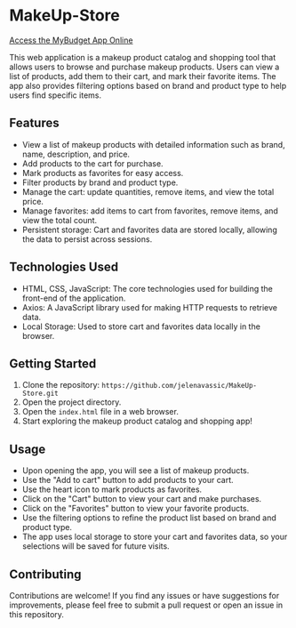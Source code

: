 # MakeUp-Store

[Access the MyBudget App Online](https://jelenavassic.github.io/MakeUp-Store/)


This web application is a makeup product catalog and shopping tool that allows users to browse and purchase makeup products. Users can view a list of products, add them to their cart, and mark their favorite items. The app also provides filtering options based on brand and product type to help users find specific items.

## Features

- View a list of makeup products with detailed information such as brand, name, description, and price.
- Add products to the cart for purchase.
- Mark products as favorites for easy access.
- Filter products by brand and product type.
- Manage the cart: update quantities, remove items, and view the total price.
- Manage favorites: add items to cart from favorites, remove items, and view the total count.
- Persistent storage: Cart and favorites data are stored locally, allowing the data to persist across sessions.

## Technologies Used

- HTML, CSS, JavaScript: The core technologies used for building the front-end of the application.
- Axios: A JavaScript library used for making HTTP requests to retrieve data.
- Local Storage: Used to store cart and favorites data locally in the browser.

## Getting Started

1. Clone the repository: `https://github.com/jelenavassic/MakeUp-Store.git`
2. Open the project directory.
3. Open the `index.html` file in a web browser.
4. Start exploring the makeup product catalog and shopping app!

## Usage

- Upon opening the app, you will see a list of makeup products.
- Use the "Add to cart" button to add products to your cart.
- Use the heart icon to mark products as favorites.
- Click on the "Cart" button to view your cart and make purchases.
- Click on the "Favorites" button to view your favorite products.
- Use the filtering options to refine the product list based on brand and product type.
- The app uses local storage to store your cart and favorites data, so your selections will be saved for future visits.

## Contributing

Contributions are welcome! If you find any issues or have suggestions for improvements, please feel free to submit a pull request or open an issue in this repository.

